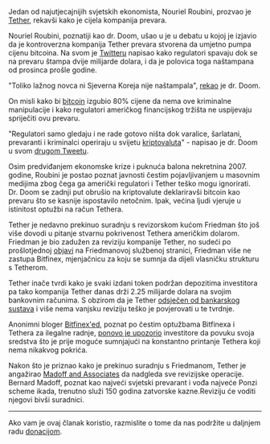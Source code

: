 Jedan od najutjecajnijih svjetskih ekonomista, Nouriel Roubini, prozvao je [Tether][usdt], rekavši kako je cijela kompanija prevara.

Nouriel Roubini, poznatiji kao dr. Doom, ušao u je u debatu u kojoj je izjavio da je kontroverzna kompanija Tether prevara stvorena da umjetno pumpa cijenu bitcoina. Na svom je [Twitteru][tweet] napisao kako regulatori spavaju dok se na prevaru štampa dvije milijarde dolara, i da je polovica toga naštampana od prosinca prošle godine. 

"Toliko lažnog novca ni Sjeverna Koreja nije naštampala", [rekao][tweet3] je dr. Doom. 

On misli kako bi [bitcoin][btc] izgubio 80% cijene da nema ove kriminalne manipulacije i kako regulatori američkog financijskog tržišta ne uspijevaju spriječiti ovu prevaru. 

"Regulatori samo gledaju i ne rade gotovo ništa dok varalice, šarlatani, prevaranti i kriminalci operiraju u svijetu [kriptovaluta][cc]" - napisao je dr. Doom u svom [drugom Tweetu][tweet2].

Osim predviđanjem ekonomske krize i puknuća balona nekretnina 2007. godine, Roubini je postao poznat javnosti čestim pojavljivanjem u masovnim medijima zbog čega ga američki regulatori i Tether teško mogu ignorirati. Dr. Doom se zadnji put obrušio na kriptovalute deklariravši bitcoin kao prevaru što se kasnije ispostavilo netočnim. Ipak, većina ljudi vjeruje u istinitost optužbi na račun Tethera.

Tether je nedavno prekinuo suradnju s revizorskom kućom Friedman što još više dovodi u pitanje stvarnu pokrivenost Tethera američkim dolarom. Friedman je bio zadužen za reviziju kompanije Tether, no sudeći po prošlotjednoj [objavi][objava] na Friedmanovoj službenoj stranici, Friedman više ne zastupa Bitfinex, mjenjačnicu za koju se sumnja da dijeli vlasničku strukturu s Tetherom. 

Tether inače tvrdi kako je svaki izdani token podržan depozitima investitora pa tako kompanija Tether danas drži 2.25 milijarde dolara na svojim bankovnim računima. S obzirom da je Tether [odsječen od bankarskog sustava][blog] i više nema vanjsku reviziju teško je povjerovati u te tvrdnje.

Anonimni bloger [Bitfinex'ed][bitfinex], poznat po čestim optužbama Bitfinexa i Tethera za ilegalne radnje, [ponovo je upozorio][tweet4] investitore da povuku svoja sredstva što je prije moguće sumnjajući na konstantno printanje Tethera koji nema nikakvog pokrića. 

Nakon što je priznao kako je prekinuo suradnju s Friedmanom, Tether je angažirao [Madoff and Associates][maa] da nadgleda sve revizijske operacije. Bernard Madoff, poznat kao najveći svjetski prevarant i vođa najveće Ponzi scheme ikada, trenutno služi 150 godina zatvorske kazne.Reviziju će voditi njegovi bivši suradnici.

---

Ako vam je ovaj članak koristio, razmislite o tome da nas podržite u daljnjem radu [donacijom][donate].

[donate]: https://bitfalls.com/hr/donate
[bitfinex]: https://medium.com/@bitfinexed
[cc]: https://bitfalls.com/hr/2017/08/20/cryptocurrency/
[usdt]: https://bitfalls.com/hr/2017/10/21/the-curious-tale-of-tethers/
[btc]: https://bitfalls.com/hr/2017/09/01/send-receive-bitcoin/
[tweet]: https://twitter.com/Nouriel/status/956477828974784512?ref_src=twsrc%5Etfw&ref_url=https%3A%2F%2Fnews.bitcoin.com%2Fdr-doom-professor-nouriel-roubini-calls-stablecoin-tether-a-scam%2F
[tweet2]: https://twitter.com/Nouriel/status/956427257131814912
[tweet3]: https://twitter.com/Nouriel/status/956482056254455809
[tweet4]: https://twitter.com/Bitfinexed/status/957403495782498304
[objava]: http://www.friedmanllp.com/industries/digital-currency
[maa]: https://lambodreams.com/2018/01/28/tether-announces-auditing-partnership-madoff-associates/
[blog]: https://bitfalls.com/hr/2017/10/21/the-curious-tale-of-tethers/
